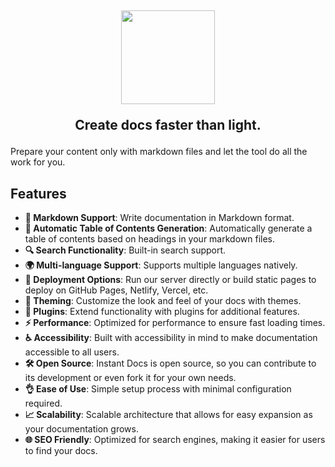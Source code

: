 <h2 align="center"><img src='https://raw.githubusercontent.com/ufukbakan/instant-docs/main/assets/logo/dynamic.svg' height="150"/>

Create docs faster than light.
</h2>

Prepare your content only with markdown files and let the tool do all the work for you.

## Features

- **📄 Markdown Support**: Write documentation in Markdown format.
- **📝 Automatic Table of Contents Generation**: Automatically generate a table of contents based on headings in your markdown files.
- **🔍 Search Functionality**: Built-in search support.
- **🌍 Multi-language Support**: Supports multiple languages natively.
- **🚀 Deployment Options**: Run our server directly or build static pages to deploy on GitHub Pages, Netlify, Vercel, etc.
- **🎨 Theming**: Customize the look and feel of your docs with themes.
- **🔌 Plugins**: Extend functionality with plugins for additional features.
- **⚡️ Performance**: Optimized for performance to ensure fast loading times.
- **♿️ Accessibility**: Built with accessibility in mind to make documentation accessible to all users.
- **🛠️ Open Source**: Instant Docs is open source, so you can contribute to its development or even fork it for your own needs.
- **👌 Ease of Use**: Simple setup process with minimal configuration required.
- **📈 Scalability**: Scalable architecture that allows for easy expansion as your documentation grows.
- **🌐 SEO Friendly**: Optimized for search engines, making it easier for users to find your docs.
